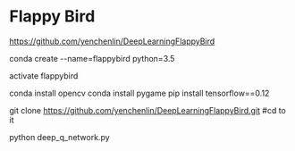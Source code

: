 
# Flappy Bird

https://github.com/yenchenlin/DeepLearningFlappyBird

conda create --name=flappybird python=3.5

activate flappybird

conda install opencv
conda install pygame
pip install tensorflow==0.12


git clone https://github.com/yenchenlin/DeepLearningFlappyBird.git
#cd to it

python deep_q_network.py